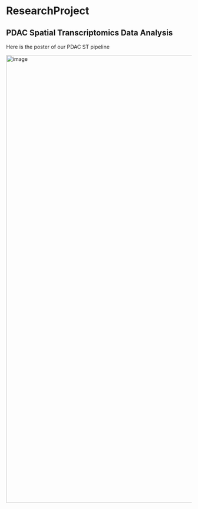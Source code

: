 # ResearchProject
## PDAC Spatial Transcriptomics Data Analysis

Here is the poster of our PDAC ST pipeline

<img width="1213" alt="image" src="https://github.com/yuesongwu/ResearchProject/assets/115098020/18bfb53e-2460-41e8-97cc-ae05172930e0">



